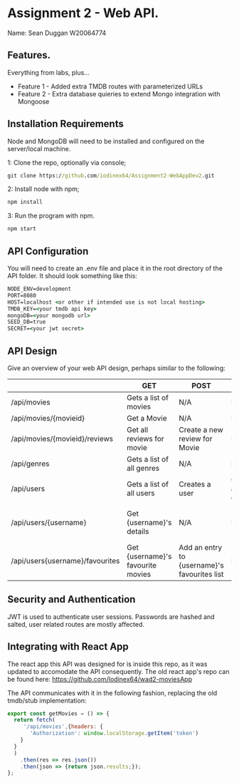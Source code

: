 # Assignment 2 - Web API.

Name: Sean Duggan W20064774

## Features.
 Everything from labs, plus...
 + Feature 1 - Added extra TMDB routes with parameterized URLs
 + Feature 2 - Extra database quieries to extend Mongo integration with Mongoose

## Installation Requirements

Node and MongoDB will need to be installed and configured on the server/local machine.

1: Clone the repo, optionally via console;

```bat
git clone https://github.com/iodinex64/Assignment2-WebAppDev2.git
```

2: Install node with npm;

```bat
npm install
```

3: Run the program with npm.
```bat
npm start
```

## API Configuration
You will need to create an .env file and place it in the root directory of the API folder. It should look something like this:

```bat
NODE_ENV=development
PORT=8080
HOST=localhost <or other if intended use is not local hosting>
TMDB_KEY=<your tmdb api key>
mongoDB=<your mongodb url>
SEED_DB=true
SECRET=<your jwt secret>
```

## API Design
Give an overview of your web API design, perhaps similar to the following: 

|  |  GET | POST | PUT | DELETE
| -- | -- | -- | -- | -- 
| /api/movies | Gets a list of movies | N/A | N/A | N/A
| /api/movies/{movieid} | Get a Movie | N/A | N/A | N/A
| /api/movies/{movieid}/reviews | Get all reviews for movie | Create a new review for Movie | N/A | N/A  
| /api/genres | Gets a list of all genres | N/A | N/A | N/A
| /api/users |Gets a list of all users | Creates a user | Changes a user's details | N/A
| /api/users/{username} | Get {username}'s details | N/A | N/A | Delete {username} from the database
| /api/users{username}/favourites | Get {username}'s favourite movies | Add an entry to {username}'s favourites list | N/A | N/A

## Security and Authentication
JWT is used to authenticate user sessions. Passwords are hashed and salted, user related routes are mostly affected.

## Integrating with React App

The react app this API was designed for is inside this repo, as it was updated to accomodate the API consequently. The old react app's repo can be found here: https://github.com/Iodinex64/wad2-moviesApp

The API communicates with it in the following fashion, replacing the old tmdb/stub implementation:

~~~Javascript
export const getMovies = () => {
  return fetch(
     '/api/movies',{headers: {
       'Authorization': window.localStorage.getItem('token')
    }
  }
  )
    .then(res => res.json())
    .then(json => {return json.results;});
};

~~~
